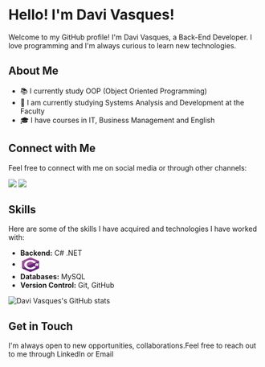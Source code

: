 # Hello! I'm Davi Vasques!

Welcome to my GitHub profile! I'm Davi Vasques, a Back-End Developer. I love programming and I'm always curious to learn new technologies.

## About Me

- 📚 I currently study OOP (Object Oriented Programming)
- 🏫 I am currently studying Systems Analysis and Development at the Faculty
- 🎓 I have courses in IT, Business Management and English

## Connect with Me

Feel free to connect with me on social media or through other channels:

<a href = "mailto:davivasques07@gmail.com"><img src="https://img.shields.io/badge/-Gmail-%23333?style=for-the-badge&logo=gmail&logoColor=white" target="_blank"></a>
  <a href="https://www.linkedin.com/in/davi-vasques-216620276/" target="_blank"><img src="https://img.shields.io/badge/-LinkedIn-%230077B5?style=for-the-badge&logo=linkedin&logoColor=white" target="_blank"></a> 

  ## Skills

Here are some of the skills I have acquired and technologies I have worked with:

- **Backend:** C# .NET
- <img align="center" alt="Rafa-Csharp" height="30" width="40" src="https://raw.githubusercontent.com/devicons/devicon/master/icons/csharp/csharp-original.svg">
- **Databases:** MySQL
- **Version Control:** Git, GitHub

![Davi Vasques's GitHub stats](https://github-readme-stats.vercel.app/api?username=DaviiVasques&show_icons=true&theme=radical)

## Get in Touch

I'm always open to new opportunities, collaborations.Feel free to reach out to me through LinkedIn or Email




